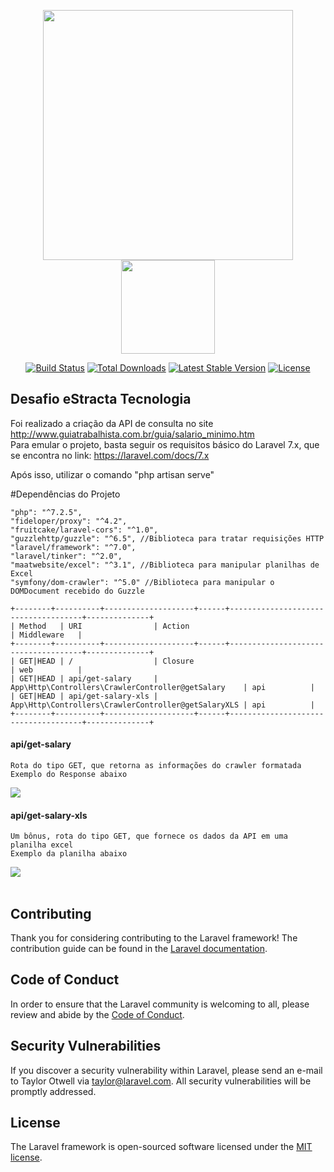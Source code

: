 <p align="center"><img src="https://res.cloudinary.com/dtfbvvkyp/image/upload/v1566331377/laravel-logolockup-cmyk-red.svg" width="400"><img src="https://res.cloudinary.com/programathor/image/upload/c_fit,h_200,w_200/v1568233627/pbb4mhru22utiq7qsizf.png" width="150"></p>

<p align="center">
<a href="https://travis-ci.org/laravel/framework"><img src="https://travis-ci.org/laravel/framework.svg" alt="Build Status"></a>
<a href="https://packagist.org/packages/laravel/framework"><img src="https://poser.pugx.org/laravel/framework/d/total.svg" alt="Total Downloads"></a>
<a href="https://packagist.org/packages/laravel/framework"><img src="https://poser.pugx.org/laravel/framework/v/stable.svg" alt="Latest Stable Version"></a>
<a href="https://packagist.org/packages/laravel/framework"><img src="https://poser.pugx.org/laravel/framework/license.svg" alt="License"></a>
</p>


## Desafio eStracta Tecnologia
Foi realizado a criação da API de consulta no site http://www.guiatrabalhista.com.br/guia/salario_minimo.htm <br>
Para emular o projeto, basta seguir os requisitos básico do Laravel 7.x, que se encontra no link: https://laravel.com/docs/7.x

Após isso, utilizar o comando "php artisan serve"

#Dependências do Projeto
```
"php": "^7.2.5",
"fideloper/proxy": "^4.2",
"fruitcake/laravel-cors": "^1.0",
"guzzlehttp/guzzle": "^6.5", //Biblioteca para tratar requisições HTTP
"laravel/framework": "^7.0",
"laravel/tinker": "^2.0",
"maatwebsite/excel": "^3.1", //Biblioteca para manipular planilhas de Excel
"symfony/dom-crawler": "^5.0" //Biblioteca para manipular o DOMDocument recebido do Guzzle
```

```
+--------+----------+--------------------+------+-------------------------------------+--------------+
| Method   | URI                | Action                                              | Middleware   |
+--------+----------+--------------------+------+-------------------------------------+--------------+
| GET|HEAD | /                  | Closure                                             | web          |
| GET|HEAD | api/get-salary     | App\Http\Controllers\CrawlerController@getSalary    | api          |
| GET|HEAD | api/get-salary-xls | App\Http\Controllers\CrawlerController@getSalaryXLS | api          |
+--------+----------+--------------------+------+-------------------------------------+--------------+
```
#### api/get-salary 
```
Rota do tipo GET, que retorna as informações do crawler formatada
Exemplo do Response abaixo
```
<img src="https://i.imgur.com/5oospfB.png">
<br>

#### api/get-salary-xls
```
Um bônus, rota do tipo GET, que fornece os dados da API em uma planilha excel
Exemplo da planilha abaixo
```
<img src="https://i.imgur.com/BCWZmbH.png">
<br><br>

## Contributing

Thank you for considering contributing to the Laravel framework! The contribution guide can be found in the [Laravel documentation](https://laravel.com/docs/contributions).

## Code of Conduct

In order to ensure that the Laravel community is welcoming to all, please review and abide by the [Code of Conduct](https://laravel.com/docs/contributions#code-of-conduct).

## Security Vulnerabilities

If you discover a security vulnerability within Laravel, please send an e-mail to Taylor Otwell via [taylor@laravel.com](mailto:taylor@laravel.com). All security vulnerabilities will be promptly addressed.

## License

The Laravel framework is open-sourced software licensed under the [MIT license](https://opensource.org/licenses/MIT).
